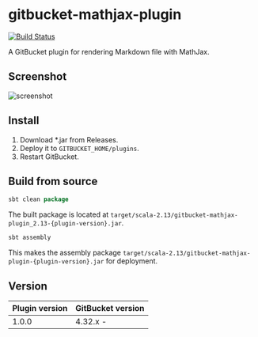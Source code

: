 # gitbucket-mathjax-plugin

[![Build Status](https://travis-ci.org/onukura/gitbucket-mathjax-plugin.svg?branch=master)](https://travis-ci.org/onukura/gitbucket-mathjax-plugin)

A GitBucket plugin for rendering Markdown file with MathJax.

## Screenshot

![screenshot](https://github.com/onukura/gitbcket-mathjax-plugin/blob/assets/screenshot.png?raw=true)


## Install

1. Download *.jar from Releases.
2. Deploy it to `GITBUCKET_HOME/plugins`.
3. Restart GitBucket.

## Build from source

```sbt
sbt clean package
```

The built package is located at
`target/scala-2.13/gitbucket-mathjax-plugin_2.13-{plugin-version}.jar`.

```sbt
sbt assembly
```

This makes the assembly package
`target/scala-2.13/gitbucket-mathjax-plugin-{plugin-version}.jar`
for deployment.

## Version

Plugin version|GitBucket version
:---|:---
1.0.0 |4.32.x -
